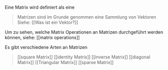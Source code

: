 Eine Matrix wird definiert als eine

> Matrizen sind im Grunde genommen eine Sammlung von Vektoren
> Siehe: [[Was ist ein Vektor?]]
>


Um zu sehen, welche Matrix Operationen an Matrizen durchgeführt werden können, siehe: [[matrix operations]] 


Es gibt verschiedene Arten an Matrizen
> [[square Matrix]]
> [[identity Matrix]]
> [[inverse Matrix]]
> [[diagonal Matrix]]
> [[Triangular Matrix]]
> [[sparse Matrix]]

